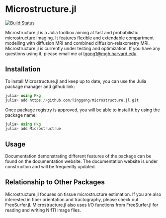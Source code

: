 # Microstructure.jl

[![Build Status](https://github.com/Tinggong/Microstructure.jl/actions/workflows/CI.yml/badge.svg?branch=main)](https://github.com/Tinggong/Microstructure.jl/actions/workflows/CI.yml?query=branch%3Amain)

Microstructure.jl is a Julia toolbox aiming at fast and probabilistic microstructure imaging. It features flexible and extendable compartment modelling with diffusion MRI and combined diffusion-relaxometry MRI. Microstructure.jl is currently under testing and optimization. If you have any questions using it, please email me at tgong1@mgh.harvard.edu. 

## Installation 
To install Microstructure.jl and keep up to date, you can use the Julia package manager and github link:

```julia
julia> using Pkg
julia> add https://github.com/Tinggong/Microstructure.jl.git
```

Once package registry is approved, you will be able to install it by using the package name:

```julia
julia> using Pkg
julia> add Microstructrue
```

## Usage 
Documentation demonstrating different features of the package can be found on the documentation website. 
The documentation website is under construction and will be frequently updated.

## Relationship to Other Packages
Microstructure.jl focuses on tissue microstructure estimation. If you are also interested in fiber orientation and tractography, please check out FreeSurfer.jl. Microstructure.jl also uses I/O functions from FreeSurfer.jl for reading and writing NIfTI image files. 
